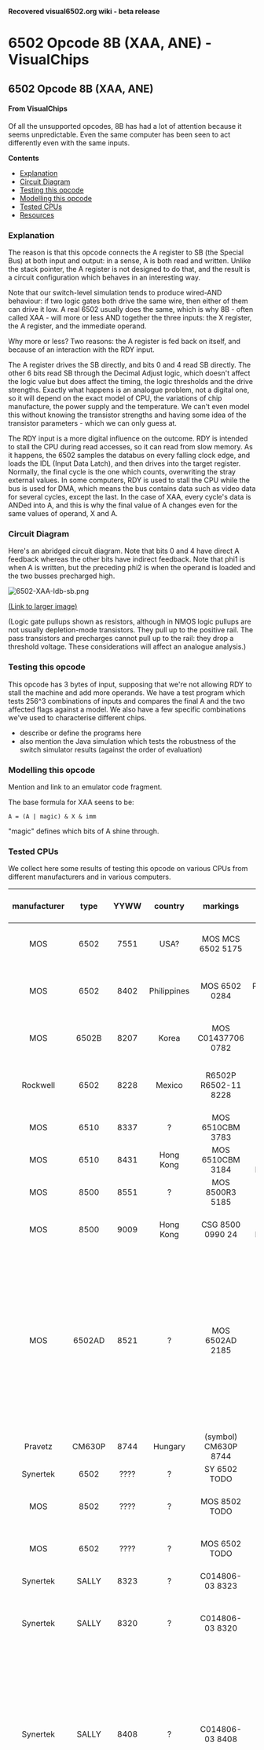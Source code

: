 **Recovered visual6502.org wiki - beta release**

# 6502 Opcode 8B (XAA, ANE) - VisualChips

## 6502 Opcode 8B (XAA, ANE)

#### From VisualChips

Of all the unsupported opcodes, 8B has had a lot of attention because it seems unpredictable. Even the same computer has been seen to act differently even with the same inputs.

**Contents**

- [Explanation](#explanation)
- [Circuit Diagram](#circuit-diagram)
- [Testing this opcode](#testing-this-opcode)
- [Modelling this opcode](#modelling-this-opcode)
- [Tested CPUs](#tested-cpus)
- [Resources](#resources)

### Explanation

The reason is that this opcode connects the A register to SB (the Special Bus) at both input and output: in a sense, A is both read and written. Unlike the stack pointer, the A register is not designed to do that, and the result is a circuit configuration which behaves in an interesting way.

Note that our switch-level simulation tends to produce wired-AND behaviour: if two logic gates both drive the same wire, then either of them can drive it low.  A real 6502 usually does the same, which is why 8B - often called XAA - will more or less AND together the three inputs: the X register, the A register, and the immediate operand.

Why more or less? Two reasons: the A register is fed back on itself, and because of an interaction with the RDY input.

The A register drives the SB directly, and bits 0 and 4 read SB directly. The other 6 bits read SB through the Decimal Adjust logic, which doesn't affect the logic value but does affect the timing, the logic thresholds and the drive strengths.  Exactly what happens is an analogue problem, not a digital one, so it will depend on the exact model of CPU, the variations of chip manufacture, the power supply and the temperature. We can't even model this without knowing the transistor strengths and having some idea of the transistor parameters - which we can only guess at.

The RDY input is a more digital influence on the outcome. RDY is intended to stall the CPU during read accesses, so it can read from slow memory. As it happens, the 6502 samples the databus on every falling clock edge, and loads the IDL (Input Data Latch), and then drives into the target register. Normally, the final cycle is the one which counts, overwriting the stray external values. In some computers, RDY is used to stall the CPU while the bus is used for DMA, which means the bus contains data such as video data for several cycles, except the last.  In the case of XAA, every cycle's data is ANDed into A, and this is why the final value of A changes even for the same values of operand, X and A.

### Circuit Diagram

Here's an abridged circuit diagram. Note that bits 0 and 4 have direct A feedback whereas the other bits have indirect feedback. Note that phi1 is when A is written, but the preceding phi2 is when the operand is loaded and the two busses precharged high.

![6502-XAA-Idb-sb.png](images/e/e3/6502-XAA-Idb-sb.png)

[(Link to larger image)](index.php-title-File-6502-XAA-Idb-sb.png.md)

(Logic gate pullups shown as resistors, although in NMOS logic pullups are not usually depletion-mode transistors. They pull up to the positive rail. The pass transistors and precharges cannot pull up to the rail: they drop a threshold voltage. These considerations will affect an analogue analysis.)

### Testing this opcode

This opcode has 3 bytes of input, supposing that we're not allowing RDY to stall the machine and add more operands. We have a test program which tests 256^3 combinations of inputs and compares the final A and the two affected flags against a model. We also have a few specific combinations we've used to characterise different chips.

- describe or define the programs here
- also mention the Java simulation which tests the robustness of the switch simulator results (against the order of evaluation)

### Modelling this opcode

Mention and link to an emulator code fragment.

The base formula for XAA seens to be:

```
A = (A | magic) & X & imm
```

"magic" defines which bits of A shine through.

### Tested CPUs

We collect here some results of testing this opcode on various CPUs from different manufacturers and in various computers.

| manufacturer | type | YYWW | country | markings | on back | device tested in | tester | magic | RDY clears #4 | stable* | N,Z flags OK** | notes |
|:---:|:---:|:---:|:---:|:---:|:---:|:---:|:---:|:---:|:---:|:---:|:---:|:---:|
| MOS | 6502 | 7551 | USA? | MOS MCS 6502 5175 | ? | KIM-1 | Michael | FF | ? | ? | ? | only minimal testing done |
| MOS | 6502 | 8402 | Philippines | MOS 6502 0284 | PHILIPPINES IH434564 | CBM1541 | Michael | EE | ? | yes | ? | this is the chip that came with this disk drive |
| MOS | 6502B | 8207 | Korea | MOS C01437706 0782 | 6502 KOREA 5231 07 03-82 | CBM1541 | Michael | EE | ? | yes | ? | from my Atari 800 |
| Rockwell | 6502 | 8228 | Mexico | R6502P R6502-11 8228 | R6502F MEXICO 0737 | CBM1541 | Michael | FF | ? | yes | ? | Simon's; spare part bought from retailer |
| MOS | 6510 | 8337 | ? | MOS 6510CBM 3783 | ? | C64 NTSC 250407/REV.B | Michael | FF | no | yes | ? | |
| MOS | 6510 | 8431 | Hong Kong | MOS 6510CBM 3184 | HONG KONG HH265111 | C64 NTSC 250407/REV.A | Michael | FF | no | yes | ? | |
| MOS | 8500 | 8551 | ? | MOS 8500R3 5185 | ? | C64 PAL 250425/REV.B | Michael | FE | yes | yes | ? | very early 8500 |
| MOS | 8500 | 9009 | Hong Kong | CSG 8500 0990 24 | HONG KONG HH096205 MP150SG | C64 PAL 250469/REV.B | Michael | FE | yes | yes | ? | very late 6502-like CPU |
| MOS | 6502AD | 8521 | ? | MOS 6502AD 2185 | ? | CBM1541 | Michael | FF | ? | no | ? | bit #3 of X input gets treated as "bit #3 of X & bit #4 of X" most of the time (depends on A though) very unstable 1 MHz mode tested, can also do 2 MHz; chip is from a VC1571 |
| Pravetz | CM630P | 8744 | Hungary | (symbol) CM630P 8744 | (none) | CBM1541 | Michael | FE | ? | no | yes | bit #4 anomalies |
| Synertek | 6502 | ???? | ? | SY 6502 TODO | ? | CBM1541 | Michael | | | | ? | Simon's; yet to test |
| MOS | 8502 | ???? | ? | MOS 8502 TODO | ? | C128D | Michael | | | | ? | yet to test; can do 1 MHz and 2 MHz |
| MOS | 6502 | ???? | ? | MOS 6502 TODO | ? | VC1581 | Michael | | | | ? | yet to test; can do 1 MHz and 2 MHz |
| Synertek | SALLY | 8323 | ? | C014806-03 8323 | ? | Atari 800XL | Hias | 00 | - | yes | yes | |
| Synertek | SALLY | 8320 | ? | C014806-03 8320 | ? | Atari 800XL | Hias | 00 | - | almost | ? | 40 errors in 256^3 full test sometimes bit 3 was set |
| Synertek | SALLY | 8408 | ? | C014806-03 8408 | ? | Atari 800XL | Hias | 00 | - | no | yes | ~150k - 450k errors (1% - 2.7%) in full test sometimes bit 3 set, for example A=03 X=FF imm=FF results either in 03 or 0B in repeated tests |
| Rockwell | SALLY | 8322 | ? | C014806-12 11151-12 8322 | ? | Atari 800XL | Hias | 00 | - | no | almost | ~30k - 80k errors (0.2% - 0.5%) in full test sometimes bit 3 is set, but also bit 2 and 5 were set sometimes for example A=5F or A=87 resulted in a set bit 3 (quite frequently), bit 5 (less frequently) or bit 2 (least frequent) only flipping from 0 to 1 observed, no flipping from 1 to 0 flags were wrong 115 times (~7ppm) |
| NCR | SALLY | 8737 | ? | NCR C014806C-29 F826948 S8737 | ? | Atari 800XE | Hias | 00 | - | yes | ? | |
| ? | SALLY | ? | ? | C014806-35 (C) ATARI 1980 | ? | Atari 65XE | Hias | 00 | - | no | no | This one is highly unstable and the formula seems to be more like A & X & (imm | 6E) when the CPU is cold A=FF X=FF imm=00 result in 46, later 66 and then 6E (when the CPU is warm) bit 0 often flips from 0 to 1, for example A=01 X=01 imm=0C results in 00 or 01 (01 occurring more frequently when the CPU is warm) Also bit 3 flipping from 1 to 0 was observed with A=09 X=E5 and imm=05 or 41 (result: 00 instead of 08) also the Z flag is often incorrectly set to 1 when the result is non-zero. N flag seems to be OK. |
| Rockwell | SALLY | 8328 | ? | C014806-12 11151-12 0579 8328 | ? | Atari 130XE | Hias | 00 | - | yes | ? | |
| Synertek | SALLY | 8324 | ? | C014806-03 8324 | ? | Atari 600XL | Hias | 00 | - | yes | ? | |
| Synertek | SALLY | 8321 | ? | C014806-03 8321 | ? | Atari 600XL | Hias | 00 | - | no | ? | ~95k errors (0.6%) in full test, sometimes bit 3 was set |
| Synertek | SALLY | 8407 | ? | C014806-03 8407 | ? | Atari 800XL | Hias | 00 | - | yes | ? | |
| Rockwell | ? | 8402 | Mexico? | R6502AP R6502-13 8407 | ? | BBC Model B | EdS | ? | ? | ? | ? | ? |

(*)Note: "stable" means that the formula, the "magic" value and the potential #4 clearing by RDY fully describe the behavior.
(**)Note: N and Z flags are set according to the result of XAA

### Resources

- For a list of all opcodes and some explanation of what they do, see [6502 all 256 Opcodes](index.php-title-6502_all_256_Opcodes.md).
- For notes on other opcodes we've explored in our simulations, see [here](index.php-title-6502_Unsupported_Opcodes.md).
- VICE notes: [64doc](http://www.commodore.ca/download/commodore/Vice_C64_Notes.txt) by John West and Marko Mäkelä
- 2004 [forum thread](http://plus4world.powweb.com/forum.php?postid=6775) on plus/4 world and [followup thread](http://plus4world.powweb.com/forum/10336#10511)
- 2006 [forum thread](http://noname.c64.org/csdb/forums/?roomid=11&topicid=30951&showallposts=1) on CSDb
- [This issue](http://sourceforge.net/tracker/?func=detail&aid=2110948&group_id=223021&atid=1057617) in the VICE bugtracker on sourceforge
- [This simulation](http://visual6502.org/JSSim/expert.html?graphics=f&a=0&d=a955a2338b0feaea&steps=13&loglevel=2&logmore=adl,adh,idl,idb,alua,alub,alu,dasb,sb,dpc2_XSB,dpc9_DBADD,dpc11_SBADD,dpc23_SBAC,dpc24_ACSB,dpc25_SBDB,dpc43_DL/DB,DPControl) on visual6502 stops at the appropriate step and traces the appropriate busses and control signals
- [This simulation](http://visual6502.org/JSSim/expert.html?graphics=f&a=0&d=a955a2338b0feaea&steps=17&loglevel=2&logmore=ir,rdy,idl,idb,dasb,sb,dpc2_XSB,dpc23_SBAC,dpc24_ACSB,dpc25_SBDB,dpc43_DL/DB&rdy0=10&rdy1=14&time=12&databus=c4) stalls the 6502 using RDY to show the influence of the databus

Retrieved from "[http://visual6502.org/wiki/index.php?title=6502\_Opcode\_8B\_(XAA,\_ANE)](index.php-title-6502_Opcode_8B_~XAA~_ANE~.md)"

